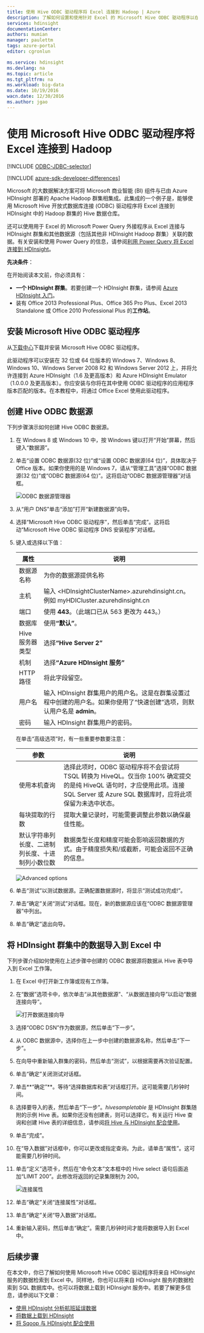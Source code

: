 ```yaml
---
title: 使用 Hive ODBC 驱动程序将 Excel 连接到 Hadoop | Azure
description: 了解如何设置和使用针对 Excel 的 Microsoft Hive ODBC 驱动程序以在 HDInsight 群集中查询数据。
services: hdinsight
documentationCenter: 
authors: mumian
manager: paulettm
tags: azure-portal
editor: cgronlun

ms.service: hdinsight
ms.devlang: na
ms.topic: article
ms.tgt_pltfrm: na
ms.workload: big-data
ms.date: 10/19/2016
wacn.date: 12/30/2016
ms.author: jgao
---
```


# 使用 Microsoft Hive ODBC 驱动程序将 Excel 连接到 Hadoop

[!INCLUDE [ODBC-JDBC-selector](../../includes/hdinsight-selector-odbc-jdbc.md)]

[!INCLUDE [azure-sdk-developer-differences](../../includes/azure-sdk-developer-differences.md)]

Microsoft 的大数据解决方案可将 Microsoft 商业智能 (BI) 组件与已由 Azure HDInsight 部署的 Apache Hadoop 群集相集成。此集成的一个例子是，能够使用 Microsoft Hive 开放式数据库连接 (ODBC) 驱动程序将 Excel 连接到 HDInsight 中的 Hadoop 群集的 Hive 数据仓库。

还可以使用用于 Excel 的 Microsoft Power Query 外接程序从 Excel 连接与 HDInsight 群集和其他数据源（包括其他非 HDInsight Hadoop 群集）关联的数据。有关安装和使用 Power Query 的信息，请参阅[利用 Power Query 将 Excel 连接到 HDInsight][hdinsight-power-query]。

**先决条件**：

在开始阅读本文前，你必须具有：

- **一个 HDInsight 群集**。若要创建一个 HDInsight 群集，请参阅 [Azure HDInsight 入门][hdinsight-get-started]。
- 装有 Office 2013 Professional Plus、Office 365 Pro Plus、Excel 2013 Standalone 或 Office 2010 Professional Plus 的**工作站**。

## <a id="InstallHiveODBCDriver"></a>安装 Microsoft Hive ODBC 驱动程序

从[下载中心][hive-odbc-driver-download]下载并安装 Microsoft Hive ODBC 驱动程序。

此驱动程序可以安装在 32 位或 64 位版本的 Windows 7、Windows 8、Windows 10、Windows Server 2008 R2 和 Windows Server 2012 上，并将允许连接到 Azure HDInsight（1.6 及更高版本）和 Azure HDInsight Emulator（1.0.0.0 及更高版本）。你应安装与你将在其中使用 ODBC 驱动程序的应用程序版本匹配的版本。在本教程中，将通过 Office Excel 使用此驱动程序。

## <a id="CreateHiveODBCDataSource"></a>创建 Hive ODBC 数据源

下列步骤演示如何创建 Hive ODBC 数据源。

1. 在 Windows 8 或 Windows 10 中，按 Windows 键以打开“开始”屏幕，然后键入“数据源”。
2. 单击“设置 ODBC 数据源(32 位)”或“设置 ODBC 数据源(64 位)”，具体取决于 Office 版本。如果你使用的是 Windows 7，请从“管理工具”选择“ODBC 数据源(32 位)”或“ODBC 数据源(64 位)”。这将启动“ODBC 数据源管理器”对话框。

	![ODBC 数据源管理器][img-hdi-simbahiveodbc-datasource-admin]

3. 从“用户 DNS”单击“添加”打开“新建数据源”向导。
4. 选择“Microsoft Hive ODBC 驱动程序”，然后单击“完成”。这将启动“Microsoft Hive ODBC 驱动程序 DNS 安装程序”对话框。

5. 键入或选择以下值：

	|	属性|说明|
	|------|-------------|
	|	数据源名称|为你的数据源提供名称|
	|	主机|输入 &lt;HDInsightClusterName>.azurehdinsight.cn。例如 myHDICluster.azurehdinsight.cn|
	|	端口|使用 <strong>443</strong>。（此端口已从 563 更改为 443。）|
	|	数据库|使用<strong>“默认”</strong>。|
	|	Hive 服务器类型|选择<strong>“Hive Server 2”</strong>|
	|	机制|选择<strong>“Azure HDInsight 服务”</strong>|
	|	HTTP 路径|将此字段留空。|
	|	用户名|输入 HDInsight 群集用户的用户名。这是在群集设置过程中创建的用户名。如果你使用了“快速创建”选项，则默认用户名是 <strong>admin</strong>。|
	|	密码|输入 HDInsight 群集用户的密码。|

	在单击“高级选项”时，有一些重要参数要注意：

	|	参数|说明|
	|-------|---------|
	|	使用本机查询|选择此项时，ODBC 驱动程序将不会尝试将 TSQL 转换为 HiveQL。仅当你 100% 确定提交的是纯 HiveQL 语句时，才应使用此项。连接 SQL Server 或 Azure SQL 数据库时，应将此项保留为未选中状态。|
	|	每块提取的行数|提取大量记录时，可能需要调整此参数以确保最佳性能。|
	|	默认字符串列长度、二进制列长度、十进制列小数位数|数据类型长度和精度可能会影响返回数据的方式。由于精度损失和/或截断，可能会返回不正确的信息。|

	![Advanced options][img-HiveOdbc-DataSource-AdvancedOptions]

6. 单击“测试”以测试数据源。正确配置数据源时，将显示“测试成功完成!”。
7. 单击“确定”关闭“测试”对话框。现在，新的数据源应该在“ODBC 数据源管理器”中列出。
8. 单击“确定”退出向导。

## <a id="ImportData"></a>将 HDInsight 群集中的数据导入到 Excel 中

下列步骤介绍如何使用在上述步骤中创建的 ODBC 数据源将数据从 Hive 表中导入到 Excel 工作簿。

1. 在 Excel 中打开新工作簿或现有工作簿。
2. 在“数据”选项卡中，依次单击“从其他数据源”、“从数据连接向导”以启动“数据连接向导”。

	![打开数据连接向导][img-hdi-simbahiveodbc.excel.dataconnection]

3. 选择“ODBC DSN”作为数据源，然后单击“下一步”。
4. 从 ODBC 数据源中，选择你在上一步中创建的数据源名称，然后单击“下一步”。
5. 在向导中重新输入群集的密码，然后单击“测试”，以根据需要再次验证配置。
6. 单击“确定”关闭测试对话框。
7. 单击**“确定”**。等待“选择数据库和表”对话框打开。这可能需要几秒钟时间。
8. 选择要导入的表，然后单击“下一步”。*hivesampletable* 是 HDInsight 群集随附的示例 Hive 表。如果你还没有创建表，则可以选择它。有关运行 Hive 查询和创建 Hive 表的详细信息，请参阅[将 Hive 与 HDInsight 配合使用][hdinsight-use-hive]。
8. 单击“完成”。
9. 在“导入数据”对话框中，你可以更改或指定查询。为此，请单击“属性”。这可能需要几秒钟时间。
10. 单击“定义”选项卡，然后在“命令文本”文本框中的 Hive select 语句后面追加“LIMIT 200”。此修改将返回的记录集限制为 200。

	![连接属性][img-hdi-simbahiveodbc-excel-connectionproperties]

11. 单击“确定”关闭“连接属性”对话框。
12. 单击“确定”关闭“导入数据”对话框。  
13. 重新输入密码，然后单击“确定”。需要几秒钟时间才能将数据导入到 Excel 中。

## <a id="nextsteps"></a>后续步骤

在本文中，你已了解如何使用 Microsoft Hive ODBC 驱动程序将来自 HDInsight 服务的数据检索到 Excel 中。同样地，你也可以将来自 HDInsight 服务的数据检索到 SQL 数据库中。也可以将数据上载到 HDInsight 服务中。若要了解更多信息，请参阅以下文章：

- [使用 HDInsight 分析航班延误数据][hdinsight-analyze-flight-data]
- [将数据上载到 HDInsight][hdinsight-upload-data]
- [将 Sqoop 与 HDInsight 配合使用][hdinsight-use-sqoop]

[hdinsight-use-sqoop]: ./hdinsight-use-sqoop.md
[hdinsight-analyze-flight-data]: ./hdinsight-analyze-flight-delay-data.md
[hdinsight-use-hive]: ./hdinsight-use-hive.md
[hdinsight-upload-data]: ./hdinsight-upload-data.md
[hdinsight-power-query]: ./hdinsight-connect-excel-power-query.md
[hdinsight-get-started]: ./hdinsight-hadoop-tutorial-get-started-windows-v1.md
[hive-odbc-driver-download]: http://go.microsoft.com/fwlink/?LinkID=286698

[img-hdi-simbahiveodbc-datasource-admin]: ./media/hdinsight-connect-excel-hive-ODBC-driver/HDI.SimbaHiveOdbc.DataSourceAdmin1.png
[img-HiveOdbc-DataSource-AdvancedOptions]: ./media/hdinsight-connect-excel-hive-ODBC-driver/HDI.HiveOdbc.DataSource.AdvancedOptions1.png
[img-hdi-simbahiveodbc-excel-connectionproperties]: ./media/hdinsight-connect-excel-hive-ODBC-driver/HDI.SimbaHiveODBC.Excel.ConnectionProperties1.png
[img-hdi-simbahiveodbc.excel.dataconnection]: ./media/hdinsight-connect-excel-hive-ODBC-driver/HDI.SimbaHiveOdbc.Excel.DataConnection1.png

<!---HONumber=Mooncake_Quality_Review_1118_2016-->